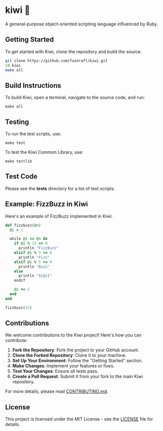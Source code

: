 # kiwi 🥝

A general-purpose object-oriented scripting language influenced by Ruby.

## Getting Started

To get started with Kiwi, clone the repository and build the source:

```bash
git clone https://github.com/fuseraft/kiwi.git
cd kiwi
make all
```

## Build Instructions

To build Kiwi, open a terminal, navigate to the source code, and run:

```
make all
```

## Testing

To run the test scripts, use:

```shell
make test
```

To test the Kiwi Common Library, use:

```shell
make testlib
```

## Test Code

Please see the **tests** directory for a list of test scripts.

## Example: FizzBuzz in Kiwi

Here's an example of FizzBuzz implemented in Kiwi:

```ruby
def fizzbuzz(@n)
  @i = 1

  while @i <= @n do    
    if @i % 15 == 0
      println "FizzBuzz"
    elsif @i % 3 == 0
      println "Fizz"
    elsif @i % 5 == 0
      println "Buzz"
    else
      println "${@i}"
    endif

    @i += 1
  end
end

fizzbuzz(15)
```

## Contributions

We welcome contributions to the Kiwi project! Here's how you can contribute:

1. **Fork the Repository**: Fork the project to your GitHub account.
2. **Clone the Forked Repository**: Clone it to your machine.
3. **Set Up Your Environment**: Follow the "Getting Started" section.
4. **Make Changes**: Implement your features or fixes.
5. **Test Your Changes**: Ensure all tests pass.
6. **Create a Pull Request**: Submit it from your fork to the main Kiwi repository.

For more details, please read [CONTRIBUTING.md](CONTRIBUTING.md).

## License

This project is licensed under the MIT License - see the [LICENSE](LICENSE) file for details.